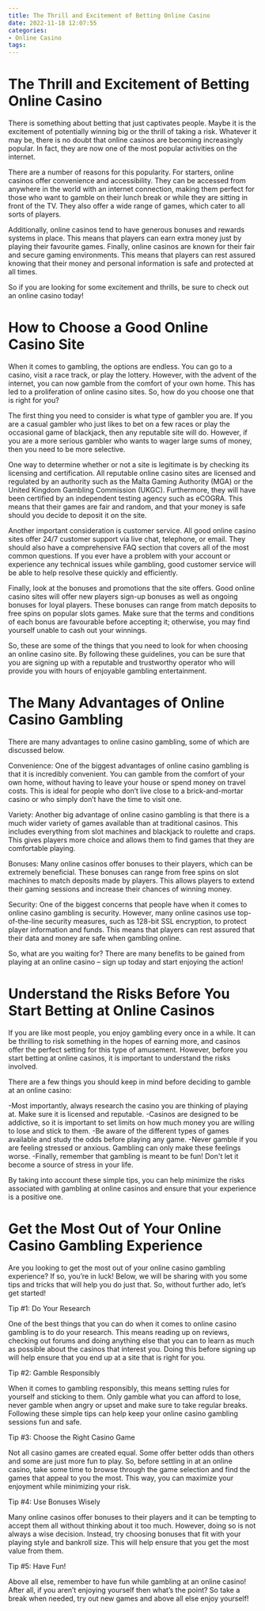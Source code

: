```yaml
---
title: The Thrill and Excitement of Betting Online Casino
date: 2022-11-18 12:07:55
categories:
- Online Casino
tags:
---
```



#  The Thrill and Excitement of Betting Online Casino

There is something about betting that just captivates people. Maybe it is the excitement of potentially winning big or the thrill of taking a risk. Whatever it may be, there is no doubt that online casinos are becoming increasingly popular. In fact, they are now one of the most popular activities on the internet.

There are a number of reasons for this popularity. For starters, online casinos offer convenience and accessibility. They can be accessed from anywhere in the world with an internet connection, making them perfect for those who want to gamble on their lunch break or while they are sitting in front of the TV. They also offer a wide range of games, which cater to all sorts of players.

Additionally, online casinos tend to have generous bonuses and rewards systems in place. This means that players can earn extra money just by playing their favourite games. Finally, online casinos are known for their fair and secure gaming environments. This means that players can rest assured knowing that their money and personal information is safe and protected at all times.

So if you are looking for some excitement and thrills, be sure to check out an online casino today!

#  How to Choose a Good Online Casino Site

When it comes to gambling, the options are endless. You can go to a casino, visit a race track, or play the lottery. However, with the advent of the internet, you can now gamble from the comfort of your own home. This has led to a proliferation of online casino sites. So, how do you choose one that is right for you?

The first thing you need to consider is what type of gambler you are. If you are a casual gambler who just likes to bet on a few races or play the occasional game of blackjack, then any reputable site will do. However, if you are a more serious gambler who wants to wager large sums of money, then you need to be more selective.

One way to determine whether or not a site is legitimate is by checking its licensing and certification. All reputable online casino sites are licensed and regulated by an authority such as the Malta Gaming Authority (MGA) or the United Kingdom Gambling Commission (UKGC). Furthermore, they will have been certified by an independent testing agency such as eCOGRA. This means that their games are fair and random, and that your money is safe should you decide to deposit it on the site.

Another important consideration is customer service. All good online casino sites offer 24/7 customer support via live chat, telephone, or email. They should also have a comprehensive FAQ section that covers all of the most common questions. If you ever have a problem with your account or experience any technical issues while gambling, good customer service will be able to help resolve these quickly and efficiently.

Finally, look at the bonuses and promotions that the site offers. Good online casino sites will offer new players sign-up bonuses as well as ongoing bonuses for loyal players. These bonuses can range from match deposits to free spins on popular slots games. Make sure that the terms and conditions of each bonus are favourable before accepting it; otherwise, you may find yourself unable to cash out your winnings.

So, these are some of the things that you need to look for when choosing an online casino site. By following these guidelines, you can be sure that you are signing up with a reputable and trustworthy operator who will provide you with hours of enjoyable gambling entertainment.

#  The Many Advantages of Online Casino Gambling

There are many advantages to online casino gambling, some of which are discussed below.

Convenience: One of the biggest advantages of online casino gambling is that it is incredibly convenient. You can gamble from the comfort of your own home, without having to leave your house or spend money on travel costs. This is ideal for people who don’t live close to a brick-and-mortar casino or who simply don’t have the time to visit one.

Variety: Another big advantage of online casino gambling is that there is a much wider variety of games available than at traditional casinos. This includes everything from slot machines and blackjack to roulette and craps. This gives players more choice and allows them to find games that they are comfortable playing.

Bonuses: Many online casinos offer bonuses to their players, which can be extremely beneficial. These bonuses can range from free spins on slot machines to match deposits made by players. This allows players to extend their gaming sessions and increase their chances of winning money.

Security: One of the biggest concerns that people have when it comes to online casino gambling is security. However, many online casinos use top-of-the-line security measures, such as 128-bit SSL encryption, to protect player information and funds. This means that players can rest assured that their data and money are safe when gambling online.

So, what are you waiting for? There are many benefits to be gained from playing at an online casino – sign up today and start enjoying the action!

#  Understand the Risks Before You Start Betting at Online Casinos 

If you are like most people, you enjoy gambling every once in a while. It can be thrilling to risk something in the hopes of earning more, and casinos offer the perfect setting for this type of amusement. However, before you start betting at online casinos, it is important to understand the risks involved.

There are a few things you should keep in mind before deciding to gamble at an online casino:

-Most importantly, always research the casino you are thinking of playing at. Make sure it is licensed and reputable.
-Casinos are designed to be addictive, so it is important to set limits on how much money you are willing to lose and stick to them.
-Be aware of the different types of games available and study the odds before playing any game. 
-Never gamble if you are feeling stressed or anxious. Gambling can only make these feelings worse.
-Finally, remember that gambling is meant to be fun! Don't let it become a source of stress in your life.

By taking into account these simple tips, you can help minimize the risks associated with gambling at online casinos and ensure that your experience is a positive one.

#  Get the Most Out of Your Online Casino Gambling Experience

Are you looking to get the most out of your online casino gambling experience? If so, you’re in luck! Below, we will be sharing with you some tips and tricks that will help you do just that. So, without further ado, let’s get started!

Tip #1: Do Your Research

One of the best things that you can do when it comes to online casino gambling is to do your research. This means reading up on reviews, checking out forums and doing anything else that you can to learn as much as possible about the casinos that interest you. Doing this before signing up will help ensure that you end up at a site that is right for you.

Tip #2: Gamble Responsibly

When it comes to gambling responsibly, this means setting rules for yourself and sticking to them. Only gamble what you can afford to lose, never gamble when angry or upset and make sure to take regular breaks. Following these simple tips can help keep your online casino gambling sessions fun and safe.

Tip #3: Choose the Right Casino Game

Not all casino games are created equal. Some offer better odds than others and some are just more fun to play. So, before settling in at an online casino, take some time to browse through the game selection and find the games that appeal to you the most. This way, you can maximize your enjoyment while minimizing your risk.

Tip #4: Use Bonuses Wisely



Many online casinos offer bonuses to their players and it can be tempting to accept them all without thinking about it too much. However, doing so is not always a wise decision. Instead, try choosing bonuses that fit with your playing style and bankroll size. This will help ensure that you get the most value from them.

Tip #5: Have Fun!

Above all else, remember to have fun while gambling at an online casino! After all, if you aren’t enjoying yourself then what’s the point? So take a break when needed, try out new games and above all else enjoy yourself!